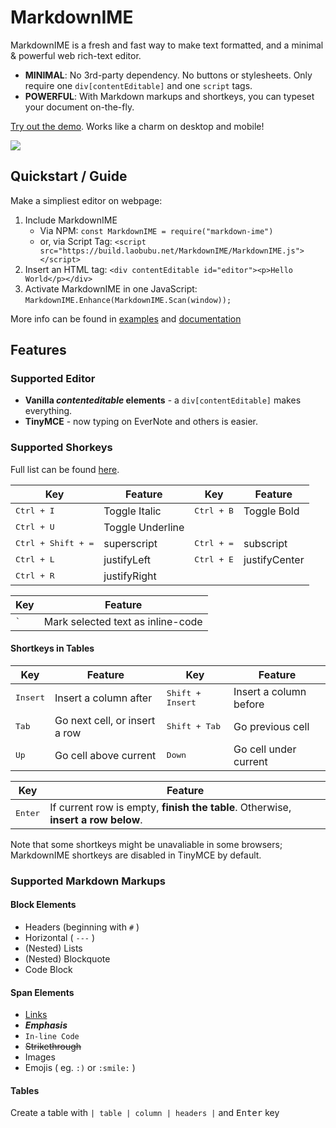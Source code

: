 # MarkdownIME

MarkdownIME is a fresh and fast way to make text formatted, and a minimal & powerful web rich-text editor.

- **MINIMAL**: No 3rd-party dependency. No buttons or stylesheets. Only require one `div[contentEditable]` and one `script` tags.
- **POWERFUL**: With Markdown markups and shortkeys, you can typeset your document on-the-fly.

[Try out the demo](https://laobubu.github.io/MarkdownIME/). Works like a charm on desktop and mobile!

![](https://laobubu.github.io/MarkdownIME/demo.gif?cache3)

## Quickstart / Guide

Make a simpliest editor on webpage:

1. Include MarkdownIME
   - Via NPM: `const MarkdownIME = require("markdown-ime")`
   - or, via Script Tag: `<script src="https://build.laobubu.net/MarkdownIME/MarkdownIME.js"></script>`
2. Insert an HTML tag: `<div contentEditable id="editor"><p>Hello World</p></div>`
3. Activate MarkdownIME in one JavaScript: `MarkdownIME.Enhance(MarkdownIME.Scan(window));`

More info can be found in [examples](./examples) and [documentation](https://laobubu.github.io/MarkdownIME/)

## Features

### Supported Editor

- **Vanilla _contenteditable_ elements** - a `div[contentEditable]` makes everything.
- **TinyMCE** - now typing on EverNote and others is easier.

### Supported Shorkeys

Full list can be found [here](src/extra/shortkeys.ts).

| Key | Feature | Key | Feature |
|-----|---------|-----|---------|
| <kbd>Ctrl + I</kbd> | Toggle Italic |  <kbd>Ctrl + B</kbd> | Toggle Bold |
| <kbd>Ctrl + U</kbd> | Toggle Underline |
| <kbd>Ctrl + Shift + =</kbd> | superscript | <kbd>Ctrl + =</kbd> | subscript |
| <kbd>Ctrl + L</kbd> | justifyLeft |  <kbd>Ctrl + E</kbd> | justifyCenter |
| <kbd>Ctrl + R</kbd> | justifyRight |

| Key | Feature |
|-----|---------|
| <kbd>`</kbd> | Mark selected text as inline-code |

#### Shortkeys in Tables

| Key | Feature | Key | Feature |
|-----|---------|-----|---------|
| <kbd>Insert</kbd> | Insert a column after | <kbd>Shift + Insert</kbd> | Insert a column before |
| <kbd>Tab</kbd> | Go next cell, or insert a row | <kbd>Shift + Tab</kbd> | Go previous cell |
| <kbd>Up</kbd> | Go cell above current | <kbd>Down</kbd> | Go cell under current |

| Key | Feature |
|-----|---------|
| <kbd>Enter</kbd> | If current row is empty, **finish the table**. Otherwise, **insert a row below**. |

Note that some shortkeys might be unavaliable in some browsers;
MarkdownIME shortkeys are disabled in TinyMCE by default.

### Supported Markdown Markups

#### Block Elements

- Headers (beginning with `#` )
- Horizontal ( `---` )
- (Nested) Lists
- (Nested) Blockquote
- Code Block

#### Span Elements

- [Links](http://laobubu.net)
- ***Emphasis***
- `In-line Code`
- ~~Strikethrough~~
- Images
- Emojis ( eg. `:)` or `:smile:` )

#### Tables

Create a table with `| table | column | headers |` and <kbd>Enter</kbd> key
